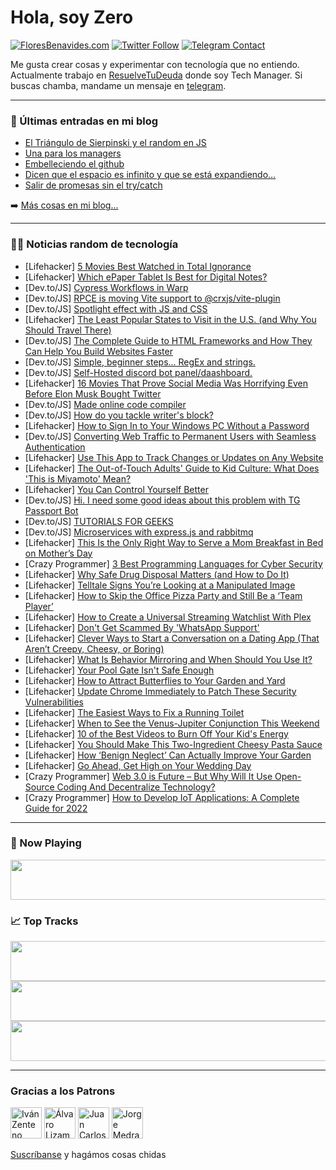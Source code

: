 # Hola, soy Zero

[![FloresBenavides.com](https://img.shields.io/website?down_message=oops&label=MiBlog&style=for-the-badge&up_message=online&url=https%3A%2F%2Ffloresbenavides.com)](https://floresbenavides.com) [![Twitter Follow](https://img.shields.io/twitter/follow/ZeroDragon?color=%231DA1F2&label=Follow&logo=twitter&logoColor=ffffff&style=for-the-badge)](https://twitter.com/zerodragon) [![Telegram Contact](https://img.shields.io/badge/escr%C3%ADbeme-ZeroDragon-%2326A5E4?style=for-the-badge&logo=telegram)](https://t.me/zerodragon)

Me gusta crear cosas y experimentar con tecnología que no entiendo.
Actualmente trabajo en [ResuelveTuDeuda](http://github.com/resuelve) donde soy Tech Manager.
Si buscas chamba, mandame un mensaje en [telegram](https://t.me/zerodragon).

---

### 📕 Últimas entradas en mi blog
<!-- BLOG-POST-LIST:START -->
- [El Triángulo de Sierpinski y el random en JS](https://floresbenavides.com/el-triangulo-de-sierpinski-y-el-random-en-js/)
- [Una para los managers](https://floresbenavides.com/una-para-los-managers/)
- [Embelleciendo el github](https://floresbenavides.com/embelleciendo-el-github/)
- [Dicen que el espacio es infinito y que se está expandiendo…](https://floresbenavides.com/dicen-que-el-espacio-es-infinito-y-que-se-esta-expandiendo/)
- [Salir de promesas sin el try/catch](https://floresbenavides.com/salir-de-promesas-sin-el-try-catch/)
<!-- BLOG-POST-LIST:END -->

➡️ [Más cosas en mi blog...](https://floresbenavides.com)

---

### 👨‍💻 Noticias random de tecnología
<!-- TECH-POSTS:START -->
- [Lifehacker] [5 Movies Best Watched in Total Ignorance](https://lifehacker.com/5-movies-best-watched-in-total-ignorance-1848859792)
- [Lifehacker] [Which ePaper Tablet Is Best for Digital Notes?](https://lifehacker.com/which-epaper-tablet-is-best-for-digital-notes-1848859314)
- [Dev.to/JS] [Cypress Workflows in Warp](https://dev.to/cypress/cypress-workflows-in-warp-oil)
- [Dev.to/JS] [RPCE is moving Vite support to @crxjs/vite-plugin](https://dev.to/jacksteamdev/rpce-is-moving-to-crxjsvite-plugin-2lmi)
- [Dev.to/JS] [Spotlight effect with JS and CSS](https://dev.to/finiam/spotlight-effect-with-js-and-css-an6)
- [Lifehacker] [The Least Popular States to Visit in the U.S. &lpar;and Why You Should Travel There&rpar;](https://lifehacker.com/the-least-popular-states-to-visit-in-the-u-s-and-why-1848859294)
- [Dev.to/JS] [The Complete Guide to HTML Frameworks and How They Can Help You Build Websites Faster](https://dev.to/developer_noon/the-complete-guide-to-html-frameworks-and-how-they-can-help-you-build-websites-faster-em6)
- [Dev.to/JS] [Simple, beginner steps... RegEx and strings.](https://dev.to/aprilskrine/simple-beginner-steps-regex-and-strings-3epc)
- [Dev.to/JS] [Self-Hosted discord bot panel/daashboard.](https://dev.to/jareer/self-hosted-discord-bot-paneldaashboard-1ohi)
- [Lifehacker] [16 Movies That Prove Social Media Was Horrifying Even Before Elon Musk Bought Twitter](https://lifehacker.com/16-movies-that-prove-social-media-was-horrifying-even-b-1848853135)
- [Dev.to/JS] [Made online code compiler](https://dev.to/nisabmohd/made-online-code-compiler-1d2)
- [Dev.to/JS] [How do you tackle writer&#39;s block?](https://dev.to/surajondev/how-do-you-tackle-writers-block-3al8)
- [Lifehacker] [How to Sign In to Your Windows PC Without a Password](https://lifehacker.com/how-to-sign-in-to-your-windows-pc-without-a-password-1848858181)
- [Dev.to/JS] [Converting Web Traffic to Permanent Users with Seamless Authentication](https://dev.to/prajwalkulkarni/converting-web-traffic-to-permanent-users-with-seamless-authentication-3bdj)
- [Lifehacker] [Use This App to Track Changes or Updates on Any Website](https://lifehacker.com/use-this-app-to-track-changes-or-updates-on-any-website-1848856696)
- [Lifehacker] [The Out-of-Touch Adults&#39; Guide to Kid Culture: What Does &#39;This is Miyamoto&#39; Mean?](https://lifehacker.com/the-out-of-touch-adults-guide-to-kid-culture-what-does-1848856733)
- [Lifehacker] [You Can Control Yourself Better](https://lifehacker.com/you-can-control-yourself-better-1848855315)
- [Dev.to/JS] [Hi. I need some good ideas about this problem with TG Passport Bot](https://dev.to/lastjonoff/hi-i-need-some-good-ideas-about-this-problem-with-tg-passport-bot-2lb5)
- [Dev.to/JS] [TUTORIALS FOR GEEKS](https://dev.to/theanupmaurya/tutorials-for-geeks-154n)
- [Dev.to/JS] [Microservices with express.js and rabbitmq](https://dev.to/omardiaa48/microservices-with-expressjs-and-rabbitmq-34dk)
- [Lifehacker] [This Is the Only Right Way to Serve a Mom Breakfast in Bed on Mother’s Day](https://lifehacker.com/this-is-the-only-right-way-to-serve-a-mom-breakfast-in-1848855194)
- [Crazy Programmer] [3 Best Programming Languages for Cyber Security](https://www.thecrazyprogrammer.com/2022/04/programming-languages-for-cyber-security.html)
- [Lifehacker] [Why Safe Drug Disposal Matters &lpar;and How to Do It&rpar;](https://lifehacker.com/why-safe-drug-disposal-matters-and-how-to-do-it-1848855898)
- [Lifehacker] [Telltale Signs You’re Looking at a Manipulated Image](https://lifehacker.com/telltale-signs-you-re-looking-at-a-manipulated-image-1848855015)
- [Lifehacker] [How to Skip the Office Pizza Party and Still Be a ‘Team Player’](https://lifehacker.com/how-to-skip-the-office-pizza-party-and-still-be-a-team-1848855137)
- [Lifehacker] [How to Create a Universal Streaming Watchlist With Plex](https://lifehacker.com/how-to-create-a-universal-streaming-watchlist-with-plex-1848855290)
- [Lifehacker] [Don&#39;t Get Scammed By &#39;WhatsApp Support&#39;](https://lifehacker.com/dont-get-scammed-by-whatsapp-support-1848855075)
- [Lifehacker] [Clever Ways to Start a Conversation on a Dating App &lpar;That Aren’t Creepy, Cheesy, or Boring&rpar;](https://lifehacker.com/clever-ways-to-start-a-conversation-on-a-dating-app-th-1848854559)
- [Lifehacker] [What Is Behavior Mirroring and When Should You Use It?](https://lifehacker.com/what-is-behavior-mirroring-and-when-should-you-use-it-1848849649)
- [Lifehacker] [Your Pool Gate Isn&#39;t Safe Enough](https://lifehacker.com/your-pool-gate-isnt-safe-enough-1848854443)
- [Lifehacker] [How to Attract Butterflies to Your Garden and Yard](https://lifehacker.com/how-to-attract-butterflies-to-your-garden-and-yard-1848854130)
- [Lifehacker] [Update Chrome Immediately to Patch These Security Vulnerabilities](https://lifehacker.com/update-chrome-immediately-to-patch-these-security-vulne-1848853708)
- [Lifehacker] [The Easiest Ways to Fix a Running Toilet](https://lifehacker.com/the-easiest-ways-to-fix-a-running-toilet-1848853435)
- [Lifehacker] [When to See the Venus-Jupiter Conjunction This Weekend](https://lifehacker.com/when-to-see-the-venus-jupiter-conjunction-this-weekend-1848849774)
- [Lifehacker] [10 of the Best Videos to Burn Off Your Kid&#39;s Energy](https://lifehacker.com/10-of-the-best-videos-to-burn-off-your-kids-energy-1848849647)
- [Lifehacker] [You Should Make This Two-Ingredient Cheesy Pasta Sauce](https://lifehacker.com/you-should-make-this-two-ingredient-cheesy-pasta-sauce-1848851512)
- [Lifehacker] [How ‘Benign Neglect’ Can Actually Improve Your Garden](https://lifehacker.com/how-benign-neglect-can-actually-improve-your-garden-1848849703)
- [Lifehacker] [Go Ahead, Get High on Your Wedding Day](https://lifehacker.com/go-ahead-get-high-on-your-wedding-day-1848836404)
- [Crazy Programmer] [Web 3.0 is Future – But Why Will It Use Open-Source Coding And Decentralize Technology?](https://www.thecrazyprogrammer.com/2022/04/web-3-0.html)
- [Crazy Programmer] [How to Develop IoT Applications: A Complete Guide for 2022](https://www.thecrazyprogrammer.com/2022/04/how-to-develop-iot-applications.html)<!-- TECH-POSTS:END -->

---

### 🎵 Now Playing
<a href="https://spotify-now-playing-dun.vercel.app/now-playing?open"><img src="https://spotify-now-playing-dun.vercel.app/now-playing" width="540" height="64"></a>

### 📈 Top Tracks
<a href="https://spotify-now-playing-dun.vercel.app/top-tracks?i=1&open"><img src="https://spotify-now-playing-dun.vercel.app/top-tracks?i=1" width="540" height="64"></a>
<a href="https://spotify-now-playing-dun.vercel.app/top-tracks?i=2&open"><img src="https://spotify-now-playing-dun.vercel.app/top-tracks?i=2" width="540" height="64"></a>
<a href="https://spotify-now-playing-dun.vercel.app/top-tracks?i=3&open"><img src="https://spotify-now-playing-dun.vercel.app/top-tracks?i=3" width="540" height="64"></a>

---

### Gracias a los Patrons
[<img src="https://avatars.githubusercontent.com/u/243380?v=4" alt="Iván Zenteno" width="50px">](https://github.com/k001) [<img src="https://avatars.githubusercontent.com/u/19955639?v=4" alt="Álvaro Lizama" width="50px">](https://github.com/alvarolizama) [<img src="https://avatars.githubusercontent.com/u/2718753?v=4" alt="Juan Carlos Ruiz" width="50px">](https://github.com/JuanCrg90) [<img src="https://avatars.githubusercontent.com/u/37025?v=4" alt="Jorge Medrano" width="50px">](https://github.com/h1pp1e) 

[Suscríbanse](https://www.patreon.com/zerodragon) y hagámos cosas chidas
